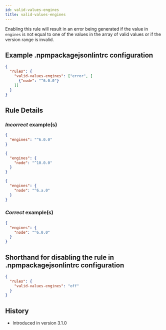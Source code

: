 ```yaml
---
id: valid-values-engines
title: valid-values-engines
---
```


Enabling this rule will result in an error being generated if the value in `engines` is not equal to one of the values in the array of valid values or if the version range is invalid.

## Example .npmpackagejsonlintrc configuration

```json
{
  "rules": {
    "valid-values-engines": ["error", [
      {"node": "^6.0.0"}
    ]]
  }
}
```

## Rule Details

### *Incorrect* example(s)

```json
{
  "engines": "^6.0.0"
}
```

```json
{
  "engines": {
    "node": "^10.0.0"
  }
}
```

```json
{
  "engines": {
    "node": "^6.a.0"
  }
}
```

### *Correct* example(s)

```json
{
  "engines": {
    "node": "^6.0.0"
  }
}
```

## Shorthand for disabling the rule in .npmpackagejsonlintrc configuration

```json
{
  "rules": {
    "valid-values-engines": "off"
  }
}
```

## History

* Introduced in version 3.1.0
